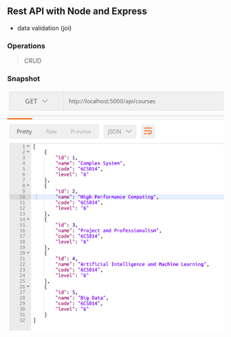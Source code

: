 ## Rest API with Node and Express
- data validation (joi)

### Operations
> CRUD


### Snapshot

![ss](./snapshot/sample.png)
